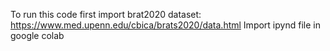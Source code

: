 To run this code first import brat2020 dataset: https://www.med.upenn.edu/cbica/brats2020/data.html
Import ipynd file in google colab
